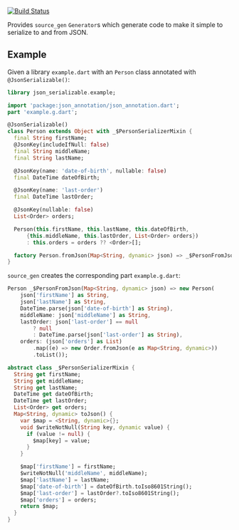 [![Build Status](https://travis-ci.org/dart-lang/json_serializable.svg?branch=master)](https://travis-ci.org/dart-lang/json_serializable)

Provides `source_gen` `Generator`s which generate code to
make it simple to serialize to and from JSON.

## Example

Given a library `example.dart` with an `Person` class annotated with
`@JsonSerializable()`:

```dart
library json_serializable.example;

import 'package:json_annotation/json_annotation.dart';
part 'example.g.dart';

@JsonSerializable()
class Person extends Object with _$PersonSerializerMixin {
  final String firstName;
  @JsonKey(includeIfNull: false)
  final String middleName;
  final String lastName;

  @JsonKey(name: 'date-of-birth', nullable: false)
  final DateTime dateOfBirth;

  @JsonKey(name: 'last-order')
  final DateTime lastOrder;

  @JsonKey(nullable: false)
  List<Order> orders;

  Person(this.firstName, this.lastName, this.dateOfBirth,
      {this.middleName, this.lastOrder, List<Order> orders})
      : this.orders = orders ?? <Order>[];

  factory Person.fromJson(Map<String, dynamic> json) => _$PersonFromJson(json);
}
```

`source_gen` creates the corresponding part `example.g.dart`:

```dart
Person _$PersonFromJson(Map<String, dynamic> json) => new Person(
    json['firstName'] as String,
    json['lastName'] as String,
    DateTime.parse(json['date-of-birth'] as String),
    middleName: json['middleName'] as String,
    lastOrder: json['last-order'] == null
        ? null
        : DateTime.parse(json['last-order'] as String),
    orders: (json['orders'] as List)
        .map((e) => new Order.fromJson(e as Map<String, dynamic>))
        .toList());

abstract class _$PersonSerializerMixin {
  String get firstName;
  String get middleName;
  String get lastName;
  DateTime get dateOfBirth;
  DateTime get lastOrder;
  List<Order> get orders;
  Map<String, dynamic> toJson() {
    var $map = <String, dynamic>{};
    void $writeNotNull(String key, dynamic value) {
      if (value != null) {
        $map[key] = value;
      }
    }

    $map['firstName'] = firstName;
    $writeNotNull('middleName', middleName);
    $map['lastName'] = lastName;
    $map['date-of-birth'] = dateOfBirth.toIso8601String();
    $map['last-order'] = lastOrder?.toIso8601String();
    $map['orders'] = orders;
    return $map;
  }
}
```

